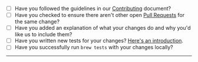 - [ ] Have you followed the guidelines in our [Contributing](https://github.com/jmuelbert/homebrew-qtifw/blob/master/CONTRIBUTING.md) document?
- [ ] Have you checked to ensure there aren't other open [Pull Requests](https://github.com/jmuelbert/homebrew-qtifw/pulls) for the same change?
- [ ] Have you added an explanation of what your changes do and why you'd like us to include them?
- [ ] Have you written new tests for your changes? [Here's an introduction](https://help.github.com/articles/creating-a-pull-request/).
- [ ] Have you successfully run `brew tests` with your changes locally?

---
